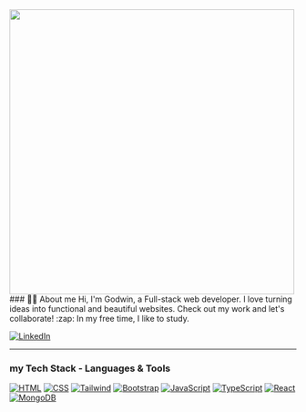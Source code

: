 
<img src="https://media.giphy.com/media/WUlplcMpOCEmTGBtBW/giphy.gif" width="500" align="center"> 
### 👨‍💻 About me
Hi, I'm Godwin, a Full-stack web developer. I love turning ideas into functional and beautiful websites. Check out my work and let's collaborate!  
 :zap: In my free time, I like to study.

 [![LinkedIn](https://img.shields.io/badge/LinkedIn-0077B5?style=for-the-badge&logo=linkedin&logoColor=white)](https://www.linkedin.com/in/godwinona007/)

---


### my Tech Stack - Languages & Tools


[![HTML](https://img.shields.io/badge/HTML5-E34F26.svg?style=for-the-badge&logo=HTML5&logoColor=white)]()
[![CSS](https://img.shields.io/badge/CSS3-1572B6.svg?style=for-the-badge&logo=CSS3&logoColor=white)]()
[![Tailwind](https://img.shields.io/badge/Tailwind%20CSS-06B6D4.svg?style=for-the-badge&logo=Tailwind-CSS&logoColor=white)]()
[![Bootstrap](https://img.shields.io/badge/Bootstrap-7952B3.svg?style=for-the-badge&logo=Bootstrap&logoColor=white)]()
[![JavaScript](https://img.shields.io/badge/JavaScript-F7DF1E.svg?style=for-the-badge&logo=JavaScript&logoColor=black)]()
[![TypeScript](https://img.shields.io/badge/TypeScript-3178C6.svg?style=for-the-badge&logo=TypeScript&logoColor=white)]()
[![React](https://img.shields.io/badge/React-61DAFB.svg?style=for-the-badge&logo=React&logoColor=black)]()
[![MongoDB](https://img.shields.io/badge/MongoDB-47A248.svg?style=for-the-badge&logo=MongoDB&logoColor=white)]()







